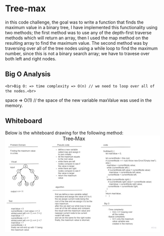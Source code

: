 # Tree-max

in this code challenge, the goal was to write a function that finds the maximum value in a binary tree, I have implemented this functionality using two methods; the first method was to use any of the depth-first traverse methods which will return an array, then I used the map method on the resulting array to find the maximum value.
The second method was by traversing over all of the tree nodes using a while loop to find the maximum number, since this is not a binary search array; we have to travese over both left and right nodes.

## Big O Analysis

    <br>Big O: => time complexity => O(n) // we need to loop over all of the nodes.<br>

space => O(1) // the space of the new variable maxValue was used in the memory.

## Whiteboard

Below is the whiteboard drawing for the following method:
![whiteboard](./White%20Board.jpg)
